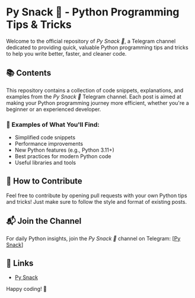 # Py Snack 🍿 - Python Programming Tips & Tricks

Welcome to the official repository of *Py Snack 🍿*, a Telegram channel dedicated to providing quick, valuable Python programming tips and tricks to help you write better, faster, and cleaner code.

## 📚 Contents
This repository contains a collection of code snippets, explanations, and examples from the *Py Snack 🍿* Telegram channel. Each post is aimed at making your Python programming journey more efficient, whether you're a beginner or an experienced developer.

### 🧠 Examples of What You'll Find:
- Simplified code snippets
- Performance improvements
- New Python features (e.g., Python 3.11+)
- Best practices for modern Python code
- Useful libraries and tools

## 🚀 How to Contribute
Feel free to contribute by opening pull requests with your own Python tips and tricks! Just make sure to follow the style and format of existing posts.

## 📬 Join the Channel
For daily Python insights, join the *Py Snack 🍿* channel on Telegram: [[Py Snack](https://t.me/py_snack)]

## 🔗 Links
- [Py Snack]([https://t.me/py_snack])

Happy coding! 🐍
